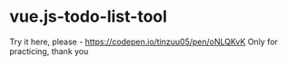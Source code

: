 # vue.js-todo-list-tool

Try it here, please - https://codepen.io/tinzuu05/pen/oNLQKvK 
Only for practicing, thank you
